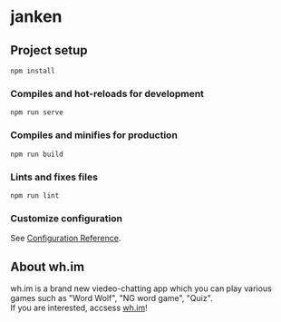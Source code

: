 # janken

## Project setup
```
npm install
```

### Compiles and hot-reloads for development
```
npm run serve
```

### Compiles and minifies for production
```
npm run build
```

### Lints and fixes files
```
npm run lint
```

### Customize configuration
See [Configuration Reference](https://cli.vuejs.org/config/).

## About wh.im

wh.im is a brand new viedeo-chatting app which you can play various games such as "Word Wolf", "NG word game", "Quiz".
<br>If you are interested, accsess [wh.im](https://wh.im)!


